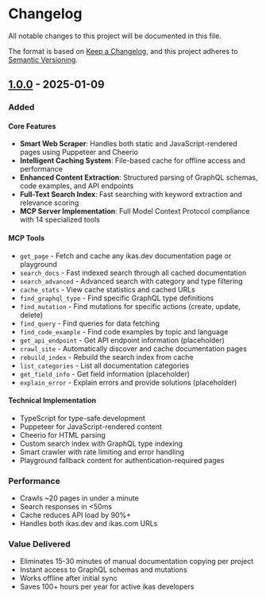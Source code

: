# Changelog

All notable changes to this project will be documented in this file.

The format is based on [Keep a Changelog](https://keepachangelog.com/en/1.0.0/),
and this project adheres to [Semantic Versioning](https://semver.org/spec/v2.0.0.html).

## [1.0.0] - 2025-01-09

### Added

#### Core Features
- **Smart Web Scraper**: Handles both static and JavaScript-rendered pages using Puppeteer and Cheerio
- **Intelligent Caching System**: File-based cache for offline access and performance
- **Enhanced Content Extraction**: Structured parsing of GraphQL schemas, code examples, and API endpoints
- **Full-Text Search Index**: Fast searching with keyword extraction and relevance scoring
- **MCP Server Implementation**: Full Model Context Protocol compliance with 14 specialized tools

#### MCP Tools
- `get_page` - Fetch and cache any ikas.dev documentation page or playground
- `search_docs` - Fast indexed search through all cached documentation
- `search_advanced` - Advanced search with category and type filtering
- `cache_stats` - View cache statistics and cached URLs
- `find_graphql_type` - Find specific GraphQL type definitions
- `find_mutation` - Find mutations for specific actions (create, update, delete)
- `find_query` - Find queries for data fetching
- `find_code_example` - Find code examples by topic and language
- `get_api_endpoint` - Get API endpoint information (placeholder)
- `crawl_site` - Automatically discover and cache documentation pages
- `rebuild_index` - Rebuild the search index from cache
- `list_categories` - List all documentation categories
- `get_field_info` - Get field information (placeholder)
- `explain_error` - Explain errors and provide solutions (placeholder)

#### Technical Implementation
- TypeScript for type-safe development
- Puppeteer for JavaScript-rendered content
- Cheerio for HTML parsing
- Custom search index with GraphQL type indexing
- Smart crawler with rate limiting and error handling
- Playground fallback content for authentication-required pages

### Performance
- Crawls ~20 pages in under a minute
- Search responses in <50ms
- Cache reduces API load by 90%+
- Handles both ikas.dev and ikas.com URLs

### Value Delivered
- Eliminates 15-30 minutes of manual documentation copying per project
- Instant access to GraphQL schemas and mutations
- Works offline after initial sync
- Saves 100+ hours per year for active ikas developers

[1.0.0]: https://github.com/atapinar/ikas-api-docs-mcp/releases/tag/v1.0.0